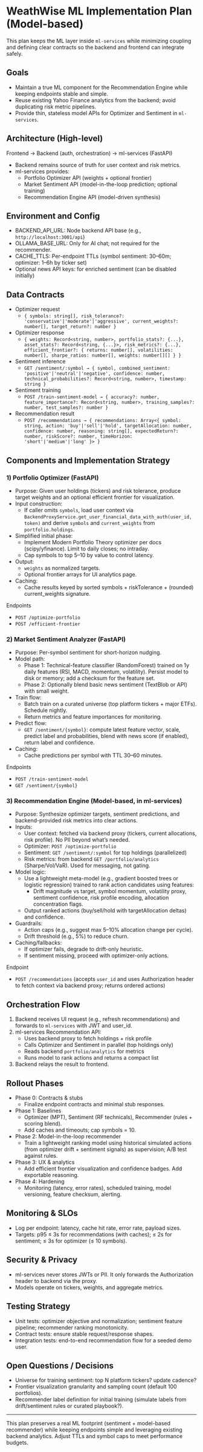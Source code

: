# WeathWise ML Implementation Plan (Model-based)

This plan keeps the ML layer inside `ml-services` while minimizing coupling and defining clear contracts so the backend and frontend can integrate safely.

## Goals
- Maintain a true ML component for the Recommendation Engine while keeping endpoints stable and simple.
- Reuse existing Yahoo Finance analytics from the backend; avoid duplicating risk metric pipelines.
- Provide thin, stateless model APIs for Optimizer and Sentiment in `ml-services`.

## Architecture (High-level)

Frontend → Backend (auth, orchestration) → ml-services (FastAPI)
- Backend remains source of truth for user context and risk metrics.
- ml-services provides:
  - Portfolio Optimizer API (weights + optional frontier)
  - Market Sentiment API (model-in-the-loop prediction; optional training)
  - Recommendation Engine API (model-driven synthesis)

## Environment and Config
- BACKEND_API_URL: Node backend API base (e.g., `http://localhost:3001/api`)
- OLLAMA_BASE_URL: Only for AI chat; not required for the recommender.
- CACHE_TTLS: Per-endpoint TTLs (symbol sentiment: 30–60m; optimizer: 1–6h by ticker set)
- Optional news API keys: for enriched sentiment (can be disabled initially)

## Data Contracts

- Optimizer request
  - `{ symbols: string[], risk_tolerance?: 'conservative'|'moderate'|'aggressive', current_weights?: number[], target_return?: number }`
- Optimizer response
  - `{ weights: Record<string, number>, portfolio_stats?: {...}, asset_stats?: Record<string, {...}>, risk_metrics?: {...}, efficient_frontier?: { returns: number[], volatilities: number[], sharpe_ratios: number[], weights: number[][] } }`
- Sentiment inference
  - `GET /sentiment/:symbol → { symbol, combined_sentiment: 'positive'|'neutral'|'negative', confidence: number, technical_probabilities?: Record<string, number>, timestamp: string }`
- Sentiment training
  - `POST /train-sentiment-model → { accuracy?: number, feature_importance?: Record<string, number>, training_samples?: number, test_samples?: number }`
- Recommendation result
  - `POST /recommendations → { recommendations: Array<{ symbol: string, action: 'buy'|'sell'|'hold', targetAllocation: number, confidence: number, reasoning: string[], expectedReturn?: number, riskScore?: number, timeHorizon: 'short'|'medium'|'long' }> }`

## Components and Implementation Strategy

### 1) Portfolio Optimizer (FastAPI)
- Purpose: Given user holdings (tickers) and risk tolerance, produce target weights and an optional efficient frontier for visualization.
- Input construction:
  - If caller omits `symbols`, load user context via `BackendProxyService.get_user_financial_data_with_auth(user_id, token)` and derive `symbols` and `current_weights` from `portfolio.holdings`.
- Simplified initial phase:
  - Implement Modern Portfolio Theory optimizer per docs (scipy/yfinance). Limit to daily closes; no intraday.
  - Cap symbols to top 5–10 by value to control latency.
- Output:
  - `weights` as normalized targets.
  - Optional frontier arrays for UI analytics page.
- Caching:
  - Cache results keyed by sorted symbols + riskTolerance + (rounded) current_weights signature.

Endpoints
- `POST /optimize-portfolio`
- `POST /efficient-frontier`

### 2) Market Sentiment Analyzer (FastAPI)
- Purpose: Per-symbol sentiment for short-horizon nudging.
- Model path:
  - Phase 1: Technical-feature classifier (RandomForest) trained on 1y daily features (RSI, MACD, momentum, volatility). Persist model to disk or memory; add a checksum for the feature set.
  - Phase 2: Optionally blend basic news sentiment (TextBlob or API) with small weight.
- Train flow:
  - Batch train on a curated universe (top platform tickers + major ETFs). Schedule nightly.
  - Return metrics and feature importances for monitoring.
- Predict flow:
  - `GET /sentiment/{symbol}`: compute latest feature vector, scale, predict label and probabilities, blend with news score (if enabled), return label and confidence.
- Caching:
  - Cache predictions per symbol with TTL 30–60 minutes.

Endpoints
- `POST /train-sentiment-model`
- `GET /sentiment/{symbol}`

### 3) Recommendation Engine (Model-based, in ml-services)
- Purpose: Synthesize optimizer targets, sentiment predictions, and backend-provided risk metrics into clear actions.
- Inputs:
  - User context: fetched via backend proxy (tickers, current allocations, risk profile). No PII beyond what’s needed.
  - Optimizer: `POST /optimize-portfolio`
  - Sentiment: `GET /sentiment/:symbol` for top holdings (parallelized)
  - Risk metrics: from backend `GET /portfolio/analytics` (Sharpe/Vol/VaR). Used for messaging, not gating.
- Model logic:
  - Use a lightweight meta-model (e.g., gradient boosted trees or logistic regression) trained to rank action candidates using features:
    - Drift magnitude vs target, symbol momentum, volatility proxy, sentiment confidence, risk profile encoding, allocation concentration flags.
  - Output ranked actions (buy/sell/hold with targetAllocation deltas) and confidence.
- Guardrails:
  - Action caps (e.g., suggest max 5–10% allocation change per cycle).
  - Drift threshold (e.g., 5%) to reduce churn.
- Caching/fallbacks:
  - If optimizer fails, degrade to drift-only heuristic.
  - If sentiment missing, proceed with optimizer-only actions.

Endpoint
- `POST /recommendations` (accepts `user_id` and uses Authorization header to fetch context via backend proxy; returns ordered actions)

## Orchestration Flow
1. Backend receives UI request (e.g., refresh recommendations) and forwards to `ml-services` with JWT and user_id.
2. ml-services Recommendation API:
   - Uses backend proxy to fetch holdings + risk profile
   - Calls Optimizer and Sentiment in parallel (top holdings only)
   - Reads backend `portfolio/analytics` for metrics
   - Runs model to rank actions and returns a compact list
3. Backend relays the result to frontend.

## Rollout Phases
- Phase 0: Contracts & stubs
  - Finalize endpoint contracts and minimal stub responses.
- Phase 1: Baselines
  - Optimizer (MPT), Sentiment (RF technicals), Recommender (rules + scoring blend).
  - Add caches and timeouts; cap symbols = 10.
- Phase 2: Model-in-the-loop recommender
  - Train a lightweight ranking model using historical simulated actions (from optimizer drift + sentiment signals) as supervision; A/B test against rules.
- Phase 3: UX & analytics
  - Add efficient frontier visualization and confidence badges. Add exportable reasoning.
- Phase 4: Hardening
  - Monitoring (latency, error rates), scheduled training, model versioning, feature checksum, alerting.

## Monitoring & SLOs
- Log per endpoint: latency, cache hit rate, error rate, payload sizes.
- Targets: p95 ≤ 3s for recommendations (with caches); ≤ 2s for sentiment; ≤ 3s for optimizer (≤ 10 symbols).

## Security & Privacy
- ml-services never stores JWTs or PII. It only forwards the Authorization header to backend via the proxy.
- Models operate on tickers, weights, and aggregate metrics.

## Testing Strategy
- Unit tests: optimizer objective and normalization; sentiment feature pipeline; recommender ranking monotonicity.
- Contract tests: ensure stable request/response shapes.
- Integration tests: end-to-end recommendation flow for a seeded demo user.

## Open Questions / Decisions
- Universe for training sentiment: top N platform tickers? update cadence?
- Frontier visualization granularity and sampling count (default 100 portfolios).
- Recommender label definition for initial training (simulate labels from drift/sentiment rules or curated playbook?).

---

This plan preserves a real ML footprint (sentiment + model-based recommender) while keeping endpoints simple and leveraging existing backend analytics. Adjust TTLs and symbol caps to meet performance budgets.
